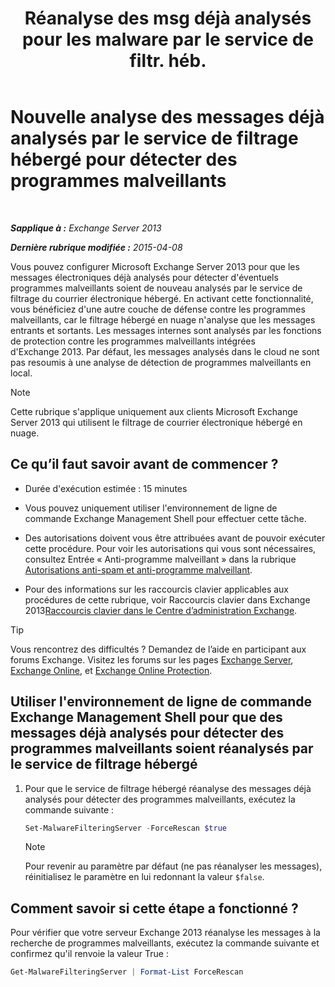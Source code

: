 ﻿---
title: 'Réanalyse des msg déjà analysés pour les malware par le service de filtr. héb.'
TOCTitle: Nouvelle analyse des messages déjà analysés par le service de filtrage hébergé pour détecter des programmes malveillants
ms:assetid: ad3b6f65-6399-4a4b-8679-2e4f7f74bbbe
ms:mtpsurl: https://technet.microsoft.com/fr-fr/library/JJ150548(v=EXCHG.150)
ms:contentKeyID: 50478989
ms.date: 04/24/2018
mtps_version: v=EXCHG.150
ms.translationtype: HT
---

# Nouvelle analyse des messages déjà analysés par le service de filtrage hébergé pour détecter des programmes malveillants

 

_**Sapplique à :** Exchange Server 2013_

_**Dernière rubrique modifiée :** 2015-04-08_

Vous pouvez configurer Microsoft Exchange Server 2013 pour que les messages électroniques déjà analysés pour détecter d'éventuels programmes malveillants soient de nouveau analysés par le service de filtrage du courrier électronique hébergé. En activant cette fonctionnalité, vous bénéficiez d'une autre couche de défense contre les programmes malveillants, car le filtrage hébergé en nuage n'analyse que les messages entrants et sortants. Les messages internes sont analysés par les fonctions de protection contre les programmes malveillants intégrées d'Exchange 2013. Par défaut, les messages analysés dans le cloud ne sont pas resoumis à une analyse de détection de programmes malveillants en local.

> [!NOTE]
> Cette rubrique s'applique uniquement aux clients Microsoft Exchange Server 2013 qui utilisent le filtrage de courrier électronique hébergé en nuage.


## Ce qu’il faut savoir avant de commencer ?

  - Durée d'exécution estimée : 15 minutes

  - Vous pouvez uniquement utiliser l'environnement de ligne de commande Exchange Management Shell pour effectuer cette tâche.

  - Des autorisations doivent vous être attribuées avant de pouvoir exécuter cette procédure. Pour voir les autorisations qui vous sont nécessaires, consultez Entrée « Anti-programme malveillant » dans la rubrique [Autorisations anti-spam et anti-programme malveillant](anti-spam-and-anti-malware-permissions-exchange-2013-help.md).

  - Pour des informations sur les raccourcis clavier applicables aux procédures de cette rubrique, voir Raccourcis clavier dans Exchange 2013[Raccourcis clavier dans le Centre d’administration Exchange](keyboard-shortcuts-in-the-exchange-admin-center-exchange-online-protection-help.md).

> [!TIP]
> Vous rencontrez des difficultés ? Demandez de l’aide en participant aux forums Exchange. Visitez les forums sur les pages <a href="https://go.microsoft.com/fwlink/p/?linkid=60612">Exchange Server</a>, <a href="https://go.microsoft.com/fwlink/p/?linkid=267542">Exchange Online</a>, et <a href="https://go.microsoft.com/fwlink/p/?linkid=285351">Exchange Online Protection</a>.


## Utiliser l'environnement de ligne de commande Exchange Management Shell pour que des messages déjà analysés pour détecter des programmes malveillants soient réanalysés par le service de filtrage hébergé

1.  Pour que le service de filtrage hébergé réanalyse des messages déjà analysés pour détecter des programmes malveillants, exécutez la commande suivante :
    
    ```powershell
    Set-MalwareFilteringServer -ForceRescan $true
    ```
    
    > [!NOTE]
    > Pour revenir au paramètre par défaut (ne pas réanalyser les messages), réinitialisez le paramètre en lui redonnant la valeur <code>$false</code>.


## Comment savoir si cette étape a fonctionné ?

Pour vérifier que votre serveur Exchange 2013 réanalyse les messages à la recherche de programmes malveillants, exécutez la commande suivante et confirmez qu'il renvoie la valeur True :

```powershell
Get-MalwareFilteringServer | Format-List ForceRescan
```

